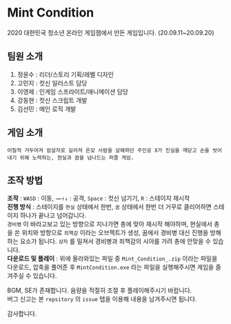 # Mint Condition
2020 대한민국 청소년 온라인 게임잼에서 만든 게임입니다. (20.09.11~20.09.20)  

## 팀원 소개

1. 정윤수 : 리더/스토리 기획/레벨 디자인  
2. 고민지 : 컷신 일러스트 담당  
3. 이영제 : 인게임 스프라이트/애니메이션 담당
4. 강동현 : 컷신 스크립트 개발  
5. 김선민 : 메인 로직 개발  

## 게임 소개
```
어릴적 거두어져 암살자로 길러져 온갖 사람을 살해하던 주인공 X가 진실을 깨닫고 손을 씻어내기 위해 노력하는, 현실과 꿈을 넘나드는 퍼즐 게임.
```

## 조작 방법

__조작__ : `WASD` : 이동, `→←↑↓` : 공격, `Space` : 컷신 넘기기, `R` : 스테이지 재시작  
__진행 방식__ : 스테이지를 `현실` 상태에서 한번, `꿈` 상태에서 한번 더 거꾸로 클리어하면 스테이지 하나가 끝나고 넘어갑니다.  
`경비병` 이 바라고보고 있는 방향으로 지나가면 총에 맞아 재시작 해야하며, 현실에서 총을 쏜 위치와 방향으로 `죄책감` 이라는 오브젝트가 생성, 꿈에서 경비병 대신 진행을 방해하는 요소가 됩니다. `상자` 를 밀쳐서 경비병과 죄책감의 시야를 가려 총에 안맞을 수 있습니다.  
__다운로드 및 플레이__ : 위에 올라와있는 파일 중 `Mint_Condition_.zip` 이라는 파일을 다운로드, 압축을 풀어준 후 `MintCondition.exe` 라는 파일을 실행해주시면 게임을 즐겨주실 수 있습니다.  

BGM, SE가 존재합니다. 음량을 적절히 조절 후 플레이해주시기 바랍니다.  
버그 신고는 본 `repsitory` 의 `issue` 탭을 이용해 내용을 남겨주시면 됩니다.  

감사합니다.
